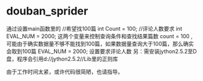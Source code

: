 # douban_sprider

通过设置main函数里的
  //希望找100篇
		int Count = 100;
		//评论人数要求
		int EVAL_NUM = 2000;
这两个变量来控制查询条件和查找结果篇数
count = 100 ,可能由于确实数据量不够不能找到100篇，如果数据量查询大于100篇，那么确实会取到100篇
EVAL_NUM = 2000; 设置要求评论人数
另：需安装jython2.5.2至D盘，程序会引用d://jython2.5.2//Lib里的正则库

由于工作时间太紧，或许代码很简陋，也请指导。


